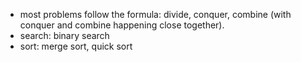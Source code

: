 - most problems follow the formula: divide, conquer, combine (with conquer and combine happening close together).
- search: binary search
- sort: merge sort, quick sort
